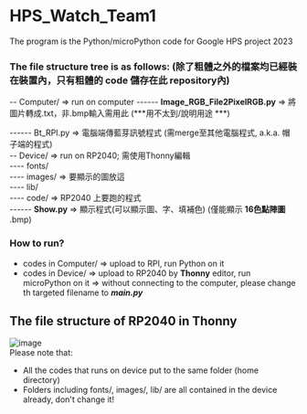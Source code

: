# HPS_Watch_Team1
The program is the Python/microPython code for Google HPS project 2023

### The file structure tree is as follows: (除了粗體之外的檔案均已經裝在裝置內，只有粗體的 code 儲存在此 repository內)  
-- Computer/                      => run on computer 
------ **Image_RGB_File2PixelRGB.py** => 將圖片轉成.txt，非.bmp輸入需用此 (***用不太到/說明用途 ***) </p>
------ Bt_RPI.py                  => 電腦端傳藍芽訊號程式 (需merge至其他電腦程式, a.k.a. 帽子端的程式)  
-- Device/                        => run on RP2040; 需使用Thonny編輯  
---- fonts/  
---- images/                      => 要顯示的圖放這  
---- lib/  
---- code/                        => RP2040 上要跑的程式  
------ **Show.py**                => 顯示程式(可以顯示圖、字、填補色) (僅能顯示 **16色點陣圖** .bmp)  

### How to run?
- codes in Computer/              => upload to RPI, run Python on it
- codes in Device/                => upload to RP2040 by **Thonny** editor, run microPython on it
                                  => without connecting to the computer, please change th  targeted filename to ***main.py***


## The file structure of RP2040 in Thonny
![image](https://github.com/kevinsky-chen/HPS_Watch_Team1/assets/56266480/28dc7ed8-a96a-4544-bb36-0f25ae761aed)  
Please note that:  
- All the codes that runs on device put to the same folder (home directory)
- Folders including fonts/, images/, lib/ are all contained in the device already, don't change it!
